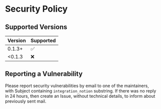 # Security Policy

## Supported Versions


| Version | Supported          |
|---------|--------------------|
| 0.1.3+  | :white_check_mark: |
| <0.1.3  | :x:                |


## Reporting a Vulnerability

Please report security vulnerabilities by email to one of the maintainers, with Subject containing `integration_notion` substring.
If there was no reply in 24 hours, then create an Issue, without technical details, to inform about previously sent mail.
